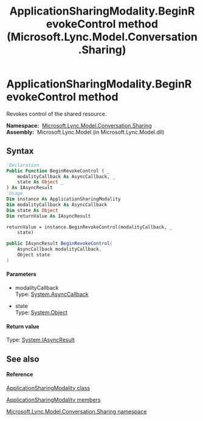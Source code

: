 ﻿---
title: ApplicationSharingModality.BeginRevokeControl method  (Microsoft.Lync.Model.Conversation.Sharing)
TOCTitle: 'BeginRevokeControl method '
ms:assetid: M:Microsoft.Lync.Model.Conversation.Sharing.ApplicationSharingModality.BeginRevokeControl(System.AsyncCallback,System.Object)_DI_3_UC_OCS14MrefLyncWPF
ms:mtpsurl: https://msdn.microsoft.com/en-us/library/microsoft.lync.model.conversation.sharing.applicationsharingmodality.beginrevokecontrol(v=office.15)
ms:contentKeyID: 48598771
ms.date: 07/28/2014
mtps_version: v=office.15
f1_keywords:
- Microsoft.Lync.Model.Conversation.Sharing.ApplicationSharingModality.BeginRevokeControl
dev_langs:
- CSharp
- JScript
- VB
- other
---

# ApplicationSharingModality.BeginRevokeControl method

Revokes control of the shared resource.

**Namespace:**  [Microsoft.Lync.Model.Conversation.Sharing](microsoft-lync-model-conversation-sharing-namespace_2.md)  
**Assembly:**  Microsoft.Lync.Model (in Microsoft.Lync.Model.dll)

## Syntax

``` vb
'Declaration
Public Function BeginRevokeControl ( _
    modalityCallback As AsyncCallback, _
    state As Object _
) As IAsyncResult
'Usage
Dim instance As ApplicationSharingModality
Dim modalityCallback As AsyncCallback
Dim state As Object
Dim returnValue As IAsyncResult

returnValue = instance.BeginRevokeControl(modalityCallback, _
    state)
```

``` csharp
public IAsyncResult BeginRevokeControl(
    AsyncCallback modalityCallback,
    Object state
)
```

#### Parameters

  - modalityCallback  
    Type: [System.AsyncCallback](http://msdn2.microsoft.com/en-us/library/ckbe7yh5)  

<!-- end list -->

  - state  
    Type: [System.Object](http://msdn2.microsoft.com/en-us/library/e5kfa45b)  

#### Return value

Type: [System.IAsyncResult](http://msdn2.microsoft.com/en-us/library/ft8a6455)  

## See also

#### Reference

[ApplicationSharingModality class](applicationsharingmodality-class-microsoft-lync-model-conversation-sharing_2.md)

[ApplicationSharingModality members](applicationsharingmodality-members-microsoft-lync-model-conversation-sharing_2.md)

[Microsoft.Lync.Model.Conversation.Sharing namespace](microsoft-lync-model-conversation-sharing-namespace_2.md)


